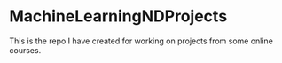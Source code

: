 # MachineLearningNDProjects
This is the repo I have created for working on projects from some online courses.
